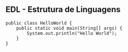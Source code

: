 ## EDL - Estrutura de Linguagens

    public class HelloWorld {
        public static void main(String[] args) {
            System.out.println("Hello World");
        }
    }

